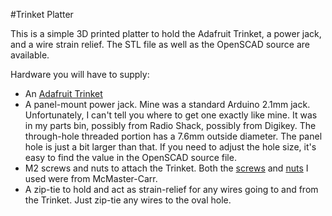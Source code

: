 #Trinket Platter

This is a simple 3D printed platter to hold the Adafruit Trinket, a power jack, and a wire strain relief. The STL file as well as the OpenSCAD source are available.

Hardware you will have to supply:

- An [Adafruit Trinket](https://www.adafruit.com/products/1501)
- A panel-mount power jack. Mine was a standard Arduino 2.1mm jack. Unfortunately, I can't tell you where to get one exactly like mine. It was in my parts bin, possibly from Radio Shack, possibly from Digikey. The through-hole threaded portion has a 7.6mm outside diameter. The panel hole is just a bit larger than that. If you need to adjust the hole size, it's easy to find the value in the OpenSCAD source file.
- M2 screws and nuts to attach the Trinket. Both the [screws][] and [nuts][] I used were from McMaster-Carr.
- A zip-tie to hold and act as strain-relief for any wires going to and from the Trinket. Just zip-tie any wires to the oval hole.

[screws]: http://www.mcmaster.com/#91290a017/=pesusq
[nuts]: http://www.mcmaster.com/#90591a111/=pesut9

